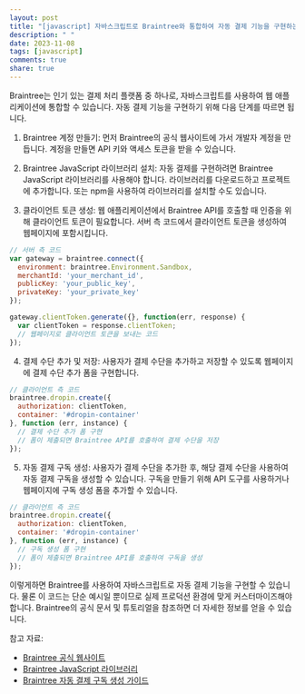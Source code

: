 ```yaml
---
layout: post
title: "[javascript] 자바스크립트로 Braintree와 통합하여 자동 결제 기능을 구현하는 방법은 무엇인가요?"
description: " "
date: 2023-11-08
tags: [javascript]
comments: true
share: true
---
```


Braintree는 인기 있는 결제 처리 플랫폼 중 하나로, 자바스크립트를 사용하여 웹 애플리케이션에 통합할 수 있습니다. 자동 결제 기능을 구현하기 위해 다음 단계를 따르면 됩니다.

1. Braintree 계정 만들기: 먼저 Braintree의 공식 웹사이트에 가서 개발자 계정을 만듭니다. 계정을 만들면 API 키와 액세스 토큰을 받을 수 있습니다.

2. Braintree JavaScript 라이브러리 설치: 자동 결제를 구현하려면 Braintree JavaScript 라이브러리를 사용해야 합니다. 라이브러리를 다운로드하고 프로젝트에 추가합니다. 또는 npm을 사용하여 라이브러리를 설치할 수도 있습니다.

3. 클라이언트 토큰 생성: 웹 애플리케이션에서 Braintree API를 호출할 때 인증을 위해 클라이언트 토큰이 필요합니다. 서버 측 코드에서 클라이언트 토큰을 생성하여 웹페이지에 포함시킵니다.

```javascript
// 서버 측 코드
var gateway = braintree.connect({
  environment: braintree.Environment.Sandbox,
  merchantId: 'your_merchant_id',
  publicKey: 'your_public_key',
  privateKey: 'your_private_key'
});

gateway.clientToken.generate({}, function(err, response) {
  var clientToken = response.clientToken;
  // 웹페이지로 클라이언트 토큰을 보내는 코드
});
```

4. 결제 수단 추가 및 저장: 사용자가 결제 수단을 추가하고 저장할 수 있도록 웹페이지에 결제 수단 추가 폼을 구현합니다. 

```javascript
// 클라이언트 측 코드
braintree.dropin.create({
  authorization: clientToken,
  container: '#dropin-container'
}, function (err, instance) {
  // 결제 수단 추가 폼 구현
  // 폼이 제출되면 Braintree API를 호출하여 결제 수단을 저장
});
```

5. 자동 결제 구독 생성: 사용자가 결제 수단을 추가한 후, 해당 결제 수단을 사용하여 자동 결제 구독을 생성할 수 있습니다. 구독을 만들기 위해 API 도구를 사용하거나 웹페이지에 구독 생성 폼을 추가할 수 있습니다.

```javascript
// 클라이언트 측 코드
braintree.dropin.create({
  authorization: clientToken,
  container: '#dropin-container'
}, function (err, instance) {
  // 구독 생성 폼 구현
  // 폼이 제출되면 Braintree API를 호출하여 구독을 생성
});
```

이렇게하면 Braintree를 사용하여 자바스크립트로 자동 결제 기능을 구현할 수 있습니다. 물론 이 코드는 단순 예시일 뿐이므로 실제 프로덕션 환경에 맞게 커스터마이즈해야 합니다. Braintree의 공식 문서 및 튜토리얼을 참조하면 더 자세한 정보를 얻을 수 있습니다.

참고 자료:
- [Braintree 공식 웹사이트](https://www.braintreepayments.com/)
- [Braintree JavaScript 라이브러리](https://developers.braintreepayments.com/guides/client-sdk/javascript/v3)
- [Braintree 자동 결제 구독 생성 가이드](https://developers.braintreepayments.com/guides/subscriptions/overview)